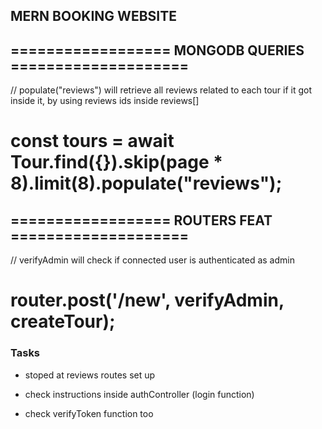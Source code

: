 ## MERN BOOKING WEBSITE

## ================== MONGODB QUERIES ====================
// populate("reviews") will retrieve all reviews related to each tour if it got inside it, by using reviews ids inside reviews[] 
# const tours = await Tour.find({}).skip(page * 8).limit(8).populate("reviews");


## ================== ROUTERS FEAT ====================
// verifyAdmin will check if connected user is authenticated as admin
# router.post('/new', verifyAdmin, createTour);


### Tasks
- stoped at reviews routes set up

- check instructions inside authController (login function)
- check verifyToken function too
